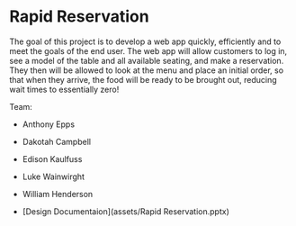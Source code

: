 # Rapid Reservation

The goal of this project is to develop a web app quickly, efficiently and to meet the goals of the end user. The web app will allow customers to log in, see a model of the table and all available seating, and make a reservation. They then will be allowed to look at the menu and place an initial order, so that when they arrive, the food will be ready to be brought out, reducing wait times to essentially zero!

Team:

- Anthony Epps
- Dakotah Campbell
- Edison Kaulfuss
- Luke Wainwirght
- William Henderson

- [Design Documentaion](assets/Rapid Reservation.pptx)

